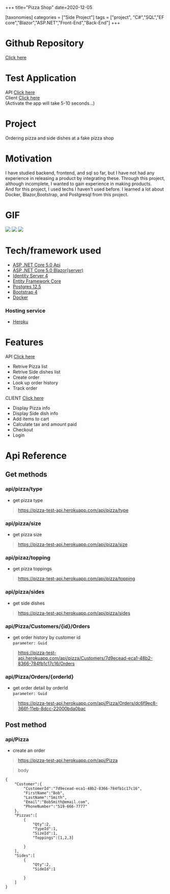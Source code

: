 +++
title="Pizza Shop"
date=2020-12-05

[taxonomies]
categories = ["Side Project"]
tags = ["project", "C#","SQL","EF core","Blazor","ASP.NET","Front-End","Back-End"]
+++

# Github Repository
[Click here](https://github.com/bds0900/pizza)

# Test Application
API [Click here](https://pizza-test-api.herokuapp.com/api/pizza)  
Client [Click here](https://blazor-test-client.herokuapp.com)  
(Activate the app will take 5-10 seconds...) 
# Project
Ordering pizza and side dishes at a fake pizza shop 

# Motivation
I have studied backend, frontend, and sql so far, but I have not had any experience in releasing a product by integrating these. Through this project, although incomplete, I wanted to gain experience in making products.  
And for this project, I used techs I haven't used before. I learned a lot about Docker, Blazor,Bootstrap, and Postgresql from this project.

# GIF
![](/images/login.gif)
![](/images/history.gif)
![](/images/add.gif)

# Tech/framework used
- [ASP .NET Core 5.0 Api](https://docs.microsoft.com/en-us/aspnet/core/web-api/?view=aspnetcore-5.0)
- [ASP .NET Core 5.0 Blazor(server)](https://docs.microsoft.com/en-us/aspnet/core/blazor/?view=aspnetcore-5.0)
- [Identity Server 4](https://identityserver4.readthedocs.io/en/latest/)
- [Entity Framework Core](https://docs.microsoft.com/en-us/ef/core/)
- [Postgres 12.5](https://www.postgresql.org/docs/12/index.html)
- [Bootstrap 4](https://getbootstrap.com/)
- [Docker](https://docs.docker.com/get-started/overview/)
### Hosting service
- [Heroku](https://www.heroku.com/)


# Features

API [Click here](https://pizza-test-api.herokuapp.com/api/pizza)  
- Retrive Pizza list
- Retrive Side dishes list
- Create order
- Look up order history
- Track order

CLIENT [Click here](https://blazor-test-client.herokuapp.com)  

- Display Pizza info
- Display Side dish info
- Add items to cart
- Calculate tax and amount paid
- Checkout
- Login


# Api Reference
## Get methods
### **api/pizza/type**
- get pizza type

> https://pizza-test-api.herokuapp.com/api/pizza/type

### **api/pizza/size**
- get pizza size

> https://pizza-test-api.herokuapp.com/api/pizza/size

### **api/pizaz/topping**
- get pizza toppings

> https://pizza-test-api.herokuapp.com/api/pizza/topping

### **api/pizza/sides**
- get side dishes

> https://pizza-test-api.herokuapp.com/api/pizza/sides

### **api/Pizza/Customers/{id}/Orders**
- get order history by customer id  
`parameter: Guid`

> https://pizza-test-api.herokuapp.com/api/pizza/Customers/7d9ecead-eca1-48b2-8366-784fb1c17c16/Orders

### **api/Pizza/Orders/{orderId}**
- get order detail by orderId  
`parameter: Guid`

> https://pizza-test-api.herokuapp.com/api/Pizza/Orders/dc6f9ec8-366f-11eb-8dcc-22000bda0bac



## Post method
### **api/Pizza**
- create an order

> https://pizza-test-api.herokuapp.com/api/Pizza

> body
```
{
    "Customer":{
        "CustomerId":"7d9ecead-eca1-48b2-8366-784fb1c17c16",
        "FirstName":"Bob",
        "LastName":"Smith",
        "Email":"BobSmith@email.com",
        "PhoneNumber":"519-666-7777"
    },
    "Pizzas":[
        {
            "Qty":2,
            "TypeId":1,
            "SizeId":1,
            "Toppings":[1,2,3]

        }
    ],
    "Sides":[
        {
            "Qty":2,
            "SideId":1

        }
    ]
}
```